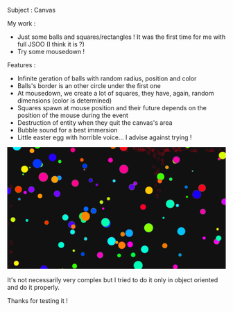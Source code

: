 Subject : 
Canvas

My work : 
- Just some balls and squares/rectangles ! It was the first time for me with full JSOO (I think it is ?)
- Try some mousedown !

Features : 
- Infinite geration of balls with random radius, position and color
- Balls's border is an other circle under the first one
- At mousedown, we create a lot of squares, they have, again, random dimensions (color is determined)
- Squares spawn at mouse position and their future depends on the position of the mouse during the event 
- Destruction of entity when they quit the canvas's area
- Bubble sound for a best immersion 
- Little easter egg with horrible voice... I advise against trying !

![Site's screenshot](image/readmeImage.png)

It's not necessarily very complex but I tried to do it only in object oriented and do it properly.

Thanks for testing it !